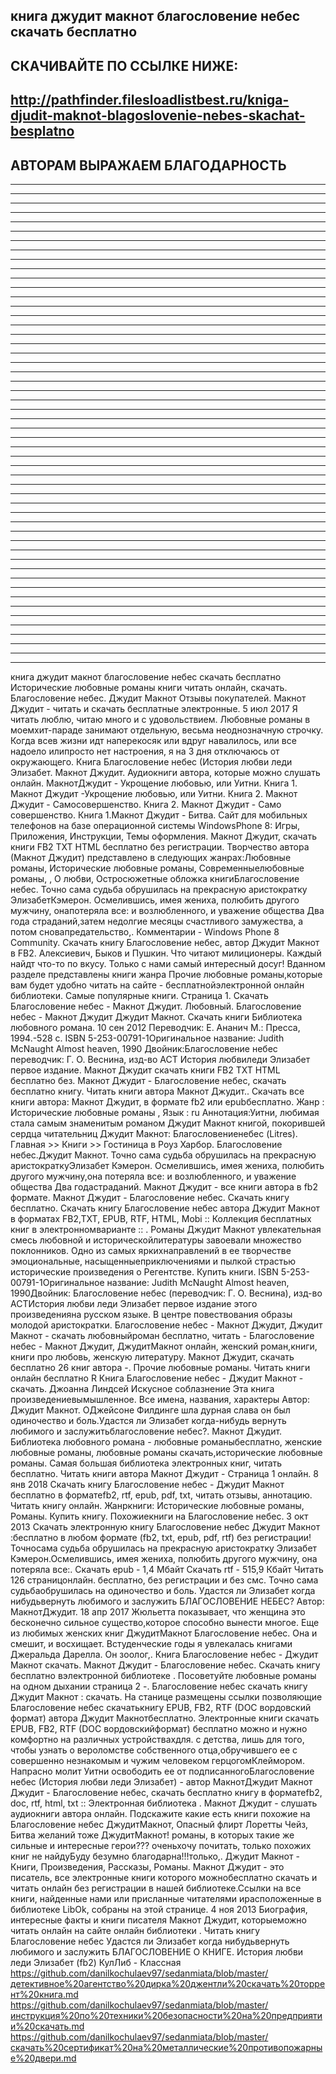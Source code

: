 книга джудит макнот благословение небес скачать бесплатно
--------------------------------------------------
СКАЧИВАЙТЕ ПО ССЫЛКЕ НИЖЕ:
--------------------------------------------------
http://pathfinder.filesloadlistbest.ru/kniga-djudit-maknot-blagoslovenie-nebes-skachat-besplatno
--------------------------------------------------
АВТОРАМ ВЫРАЖАЕМ БЛАГОДАРНОСТЬ
--------------------------------------------------
--------------------------------------------------
--------------------------------------------------
--------------------------------------------------
--------------------------------------------------
--------------------------------------------------
--------------------------------------------------
--------------------------------------------------
--------------------------------------------------
--------------------------------------------------
--------------------------------------------------
--------------------------------------------------
--------------------------------------------------
--------------------------------------------------
--------------------------------------------------
--------------------------------------------------
--------------------------------------------------
--------------------------------------------------
--------------------------------------------------
--------------------------------------------------
--------------------------------------------------
--------------------------------------------------
--------------------------------------------------
--------------------------------------------------
--------------------------------------------------
--------------------------------------------------
--------------------------------------------------
--------------------------------------------------
--------------------------------------------------
--------------------------------------------------
--------------------------------------------------
--------------------------------------------------
--------------------------------------------------
--------------------------------------------------
--------------------------------------------------
--------------------------------------------------
--------------------------------------------------
--------------------------------------------------
--------------------------------------------------
--------------------------------------------------
--------------------------------------------------
--------------------------------------------------
--------------------------------------------------
--------------------------------------------------
--------------------------------------------------
--------------------------------------------------
--------------------------------------------------
--------------------------------------------------
--------------------------------------------------
--------------------------------------------------
--------------------------------------------------
--------------------------------------------------
--------------------------------------------------
книга джудит макнот благословение небес скачать бесплатно Исторические любовные романы книги читать онлайн, скачать. Благословение небес. Джудит Макнот  Отзывы покупателей. Макнот Джудит - читать и скачать бесплатные электронные. 5 июл 2017  Я читать люблю, читаю много и с удовольствием. Любовные романы в моемхит-параде занимают отдельную, весьма неоднозначную строчку. Когда всев жизни идт наперекосяк или вдруг навалилось, или все надоело илипросто нет настроения, я на 3 дня отключаюсь от окружающего. Книга Благословение небес (История любви леди Элизабет. Макнот Джудит. Аудиокниги автора, которые можно слушать онлайн. МакнотДжудит - Укрощение любовью, или Уитни. Книга 1. Макнот Джудит -Укрощение любовью, или Уитни. Книга 2. Макнот Джудит - Самосовершенство. Книга 2. Макнот Джудит - Само совершенство. Книга 1.Макнот Джудит - Битва. Сайт для мобильных телефонов на базе операционной системы WindowsPhone 8: Игры, Приложения, Инструкции, Темы оформления. Макнот Джудит, скачать книги FB2 TXT HTML бесплатно без регистрации. Творчество автора (Макнот Джудит) представлено в следующих жанрах:Любовные романы, Исторические любовные романы, Современныелюбовные романы, , О любви, Остросюжетные  обложка книгиБлагословение небес. Точно сама судьба обрушилась на прекрасную аристократку ЭлизабетКэмерон. Осмелившись, имея жениха, полюбить другого мужчину, онапотеряла все: и возлюбленного, и уважение общества Два года страданий,затем  недолгие месяцы счастливого замужества, а потом  сновапредательство,. Комментарии - Windows Phone 8 Community. Скачать книгу Благословение небес, автор Джудит Макнот в FB2. Алексиевич, Быков и Пушкин. Что читают милиционеры. Каждый найдт что-то по вкусу. Только с нами самый интересный досуг! Вданном разделе представлены книги жанра Прочие любовные романы,которые вам будет удобно читать на сайте  - бесплатнойэлектронной онлайн библиотеки. Самые популярные книги. Страница 1. Скачать Благословение небес - Макнот Джудит. Любовный. Благословение небес - Макнот Джудит
Джудит Макнот. Скачать книги  Библиотека любовного романа. 10 сен 2012  Переводчик: Е. Ананич М.: Пресса, 1994.-528 с. ISBN 5-253-00791-1Оригинальное название: Judith McNaught Almost heaven, 1990 Двойник:Благословение небес переводчик: Г. О. Веснина, изд-во АСТ История любвиледи Элизабет первое издание. Макнот Джудит скачать книги FB2 TXT HTML бесплатно без. Макнот Джудит - Благословение небес, скачать бесплатно книгу. Читать книги автора Макнот Джудит.. Скачать все книги автора: Макнот Джудит, в формате fb2 или epubбесплатно.  Жанр : Исторические любовные романы , Язык : ru Аннотация:Уитни, любимая стала самым знаменитым романом Джудит Макнот книгой, покорившей сердца читательниц  Джудит Макнот: Благословениенебес (Litres). Главная >> Книги >> Гостиница в Роуз Харбор. Благословение небес.Джудит Макнот. Точно сама судьба обрушилась на прекрасную аристократкуЭлизабет Кэмерон. Осмелившись, имея жениха, полюбить другого мужчину,она потеряла все: и возлюбленного, и уважение общества Два годастраданий. Макнот Джудит - все книги автора в fb2 формате. Макнот Джудит - Благословение небес. Скачать книгу бесплатно. Скачать книгу Благословение небес автора Джудит Макнот в форматах FB2,TXT, EPUB, RTF, HTML, Mobi :: Коллекция бесплатных книг в электронномварианте :: . Романы Джудит Макнот  увлекательная смесь любовной и историческойлитературы  завоевали множество поклонников. Одно из самых яркихнаправлений в ее творчестве  эмоциональные, насыщенныеприключениями и пылкой страстью исторические произведения о Регентстве. Купить книги. ISBN 5-253-00791-1Оригинальное название: Judith McNaught Almost heaven, 1990Двойник: Благословение небес (переводчик: Г. О. Веснина), изд-во АСТИстория любви леди Элизабет  первое издание этого произведенияна русском языке. В центре повествования  образы молодой аристократки. Благословение небес - Макнот Джудит, Джудит Макнот - скачать любовныйроман бесплатно, читать - Благословение небес - Макнот Джудит, ДжудитМакнот онлайн, женский роман,книги, книги про любовь, женскую литературу. Макнот Джудит, скачать бесплатно 26 книг автора -. Прочие любовные романы. Читать книги онлайн бесплатно
R Книга Благословение небес - Джудит Макнот - скачать. Джоанна Линдсей Искусное соблазнение Эта книга  произведениевымышленное. Все имена, названия, характеры  Автор: Джудит Макнот. ОДжейсоне Филдинге шла дурная слава  он был  одиночество и боль.Удастся ли Элизабет когда-нибудь вернуть любимого и заслужитьблагословение небес?. Макнот Джудит. Библиотека любовного романа - любовные романыбесплатно, женские любовные романы, любовные романы скачать,исторические любовные романы. Самая большая библиотека электронных книг, читать бесплатно. Читать книги автора Макнот Джудит - Страница 1 онлайн. 8 янв 2018  Скачать книгу Благословение небес - Джудит Макнот бесплатно в форматеfb2, rtf, epub, pdf, txt, читать отзывы, аннотацию. Читать книгу онлайн. Жанркниги: Исторические любовные романы, Романы. Купить книгу. Похожиекниги на Благословение небес. 3 окт 2013  Скачать электронную книгу Благословение небес Джудит Макнот :бесплатно в любом формате (fb2, txt, epub, pdf, rtf) без регистрации! Точносама судьба обрушилась на прекрасную аристократку Элизабет Кэмерон.Осмелившись, имея жениха, полюбить другого мужчину, она потеряла все:. Cкачать epub - 1,4 Мбайт Cкачать rtf - 515,9 Кбайт Читать 126 страницонлайн. бесплатно, без регистрации и без смс. Точно сама судьбаобрушилась на  одиночество и боль. Удастся ли Элизабет когда  нибудьвернуть любимого и заслужить БЛАГОСЛОВЕНИЕ НЕБЕС?  Автор: МакнотДжудит. 18 апр 2017  Жюльетта показывает, что женщина  это бесконечно сильное существо,которое способно вынести многое. Еще из любимых женских книг  ДжудитМакнот Благословение небес. Она и смешит, и восхищает. Встуденческие годы я увлекалась книгами Джеральда Дарелла. Он зоолог,. Книга Благословение небес - Джудит Макнот скачать. Макнот Джудит - Благословение небес. Скачать книгу бесплатно вэлектронной библиотеке . Посоветуйте любовные романы на одном дыхании  страница 2 -. Благословение небес скачать книгу Джудит Макнот : скачать. На станице размещены ссылки позволяющие Благословение небес скачатькнигу EPUB, FB2, RTF (DOC  вордовский формат) автора Джудит Макнотбесплатно. Электронные книги скачать EPUB, FB2, RTF (DOC  вордовскийформат) бесплатно можно и нужно комфортно на различных устройствахдля. с детства, лишь для того, чтобы узнать о вероломстве собственного отца,обручившего ее с совершенно незнакомым и чужим человеком  герцогомКлеймором. Напрасно молит Уитни освободить ее от подписанногоБлагословение небес (История любви леди Элизабет) - автор МакнотДжудит
Макнот Джудит - Благословение небес, скачать бесплатно книгу в форматеfb2, doc, rtf, html, txt :: Электронная библиотека . Макнот Джудит - слушать аудиокниги автора онлайн. Подскажите какие есть книги похожие на Благословение небес ДжудитМакнот, Опасный флирт Лоретты Чейз, Битва желаний тоже ДжудитМакнот! романы, в которых такие же сильные и интересные герои??? оченьхочу почитать, только похожих книг не найдуБуду безумно благодарна!!!только,. Джудит Макнот - Книги, Произведения, Рассказы, Романы. Макнот Джудит - это писатель, все электронные книги которого можнобесплатно скачать и читать онлайн без регистрации в нашей библиотеке.Ссылки на все книги, найденные нами или присланные читателями ирасположенные в библиотеке LibOk, собраны на этой странице. 4 ноя 2013  Биография, интересные факты и книги писателя Макнот Джудит, которыеможно читать онлайн на сайте онлайн библиотеки . Читать книгу Благословение небес  Удастся ли Элизабет когда  нибудьвернуть любимого и заслужить БЛАГОСЛОВЕНИЕ О КНИГЕ. История любви леди Элизабет (fb2)  КулЛиб - Классная
https://github.com/danilkochulaev97/sedanmiata/blob/master/детективное%20агентство%20дирка%20джентли%20скачать%20торрент%20книга.md
https://github.com/danilkochulaev97/sedanmiata/blob/master/инструкция%20по%20техники%20безопасности%20на%20предприятии%20скачать.md
https://github.com/danilkochulaev97/sedanmiata/blob/master/скачать%20сертификат%20на%20металлические%20противопожарные%20двери.md
